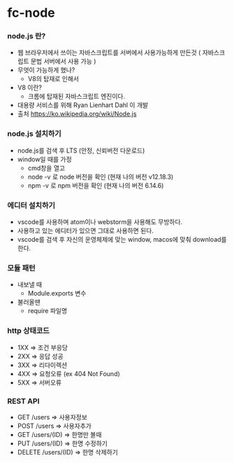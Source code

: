 # fc-node

### node.js 란?

- 웹 브라우저에서 쓰이는 자바스크립트를 서버에서 사용가능하게 만든것 ( 자바스크립트 문법 서버에서 사용 가능 )
- 무엇이 가능하게 했나?
  - V8의 탑재로 인해서
- V8 이란?
  - 크롬에 탑재된 자바스크립트 엔진이다.
- 대용량 서비스를 위해 Ryan Lienhart Dahl 이 개발
- 출처 https://ko.wikipedia.org/wiki/Node.js

### node.js 설치하기

- node.js를 검색 후 LTS (안정, 신뢰버전 다운로드)
- window일 때를 가정
  - cmd창을 열고
  - node -v 로 node 버전을 확인 (현재 나의 버전 v12.18.3)
  - npm -v 로 npm 버전을 확인 (현재 나의 버전 6.14.6)

### 에디터 설치하기

- vscode를 사용하며 atom이나 webstorm을 사용해도 무방하다.
- 사용하고 있는 에디터가 있으면 그대로 사용하면 된다.
- vscode를 검색 후 자신의 운영체제에 맞는 window, macos에 맞춰 download를 한다.

### 모듈 패턴

- 내보낼 때
  - Module.exports 변수
- 불러올땐
  - require 파일명

### http 상태코드

- 1XX => 조건 부응당
- 2XX => 응답 성공
- 3XX => 리다이렉션
- 4XX => 요청오류 (ex 404 Not Found)
- 5XX => 서버오류

### REST API

- GET /users => 사용자정보
- POST /users => 사용자추가
- GET /users/(ID) => 한명만 볼때
- PUT /users/(ID) => 한명 수정하기
- DELETE /users/(ID) => 한명 삭제하기